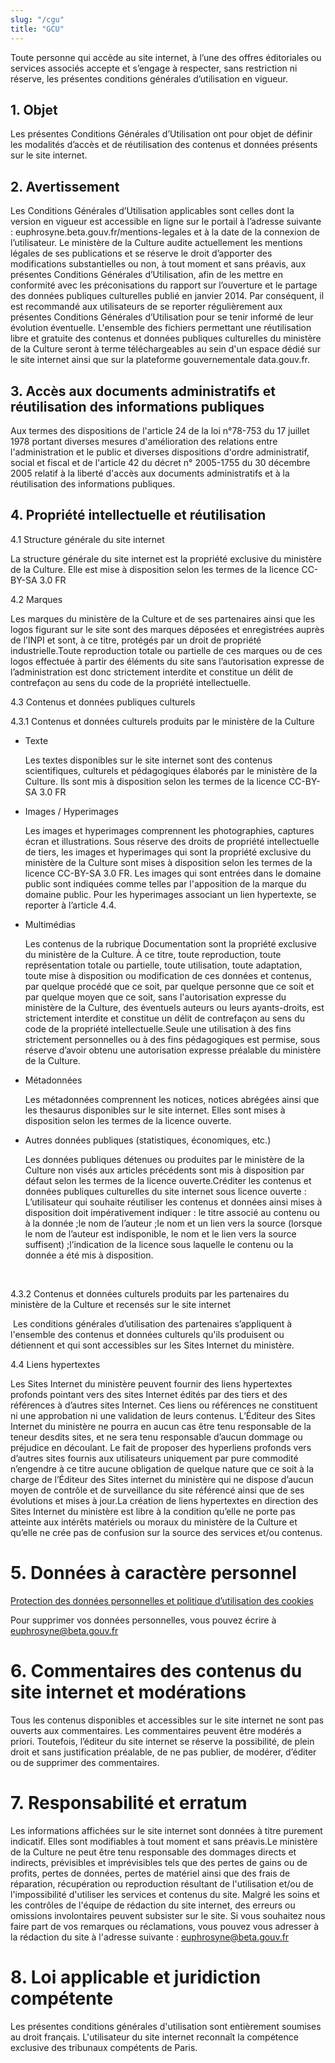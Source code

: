 ```yaml
---
slug: "/cgu"
title: "GCU"
---
```


Toute personne qui accède au site internet, à l’une des offres éditoriales ou services associés accepte et s’engage à respecter, sans restriction ni réserve, les présentes conditions générales d’utilisation en vigueur.

## 1. Objet

Les présentes Conditions Générales d’Utilisation ont pour objet de définir les modalités d’accès et de réutilisation des contenus et données présents sur le site internet.

## 2. Avertissement

Les Conditions Générales d’Utilisation applicables sont celles dont la version en vigueur est accessible en ligne sur le portail à l’adresse suivante : euphrosyne.beta.gouv.fr/mentions-legales et à la date de la connexion de l’utilisateur. Le ministère de la Culture audite actuellement les mentions légales de ses publications et se réserve le droit d’apporter des modifications substantielles ou non, à tout moment et sans préavis, aux présentes Conditions Générales d’Utilisation, afin de les mettre en conformité avec les préconisations du rapport sur l’ouverture et le partage des données publiques culturelles publié en janvier 2014. Par conséquent, il est recommandé aux utilisateurs de se reporter régulièrement aux présentes Conditions Générales d’Utilisation pour se tenir informé de leur évolution éventuelle. L'ensemble des fichiers permettant une réutilisation libre et gratuite des contenus et données publiques culturelles du ministère de la Culture seront à terme téléchargeables au sein d'un espace dédié sur le site internet ainsi que sur la plateforme gouvernementale data.gouv.fr.

## 3. Accès aux documents administratifs et réutilisation des informations publiques

Aux termes des dispositions de l'article 24 de la loi n°78-753 du 17 juillet 1978 portant diverses mesures d'amélioration des relations entre l'administration et le public et diverses dispositions d'ordre administratif, social et fiscal et de l'article 42 du décret n° 2005-1755 du 30 décembre 2005 relatif à la liberté d'accès aux documents administratifs et à la réutilisation des informations publiques.

## 4. Propriété intellectuelle et réutilisation

4.1 Structure générale du site internet

La structure générale du site internet est la propriété exclusive du ministère de la Culture. Elle est mise à disposition selon les termes de la licence CC-BY-SA 3.0 FR

4.2 Marques‍

Les marques du ministère de la Culture et de ses partenaires ainsi que les logos figurant sur le site sont des marques déposées et enregistrées auprès de l’INPI et sont, à ce titre, protégés par un droit de propriété industrielle.Toute reproduction totale ou partielle de ces marques ou de ces logos effectuée à partir des éléments du site sans l’autorisation expresse de l’administration est donc strictement interdite et constitue un délit de contrefaçon au sens du code de la propriété intellectuelle.

4.3 Contenus et données publiques culturels

4.3.1 Contenus et données culturels produits par le ministère de la Culture

- Texte

  Les textes disponibles sur le site internet sont des contenus scientifiques, culturels et pédagogiques élaborés par le ministère de la Culture. Ils sont mis à disposition selon les termes de la licence CC-BY-SA 3.0 FR

- Images / Hyperimages

  Les images et hyperimages comprennent les photographies, captures écran et illustrations. Sous réserve des droits de propriété intellectuelle de tiers, les images et hyperimages qui sont la propriété exclusive du ministère de la Culture sont mises à disposition selon les termes de la licence CC-BY-SA 3.0 FR. Les images qui sont entrées dans le domaine public sont indiquées comme telles par l'apposition de la marque du domaine public. Pour les hyperimages associant un lien hypertexte, se reporter à l’article 4.4.

- Multimédias

  Les contenus de la rubrique Documentation sont la propriété exclusive du ministère de la Culture. À ce titre, toute reproduction, toute représentation totale ou partielle, toute utilisation, toute adaptation, toute mise à disposition ou modification de ces données et contenus, par quelque procédé que ce soit, par quelque personne que ce soit et par quelque moyen que ce soit, sans l'autorisation expresse du ministère de la Culture, des éventuels auteurs ou leurs ayants-droits, est strictement interdite et constitue un délit de contrefaçon au sens du code de la propriété intellectuelle.Seule une utilisation à des fins strictement personnelles ou à des fins pédagogiques est permise, sous réserve d’avoir obtenu une autorisation expresse préalable du ministère de la Culture.

- Métadonnées

  Les métadonnées comprennent les notices, notices abrégées ainsi que les thesaurus disponibles sur le site internet. Elles sont mises à disposition selon les termes de la licence ouverte.

- Autres données publiques (statistiques, économiques, etc.)

  Les données publiques détenues ou produites par le ministère de la Culture non visés aux articles précédents sont mis à disposition par défaut selon les termes de la licence ouverte.Créditer les contenus et données publiques culturelles du site internet sous licence ouverte : L’utilisateur qui souhaite réutiliser les contenus et données ainsi mises à disposition doit impérativement indiquer : le titre associé au contenu ou à la donnée ;le nom de l’auteur ;le nom et un lien vers la source (lorsque le nom de l’auteur est indisponible, le nom et le lien vers la source suffisent) ;l’indication de la licence sous laquelle le contenu ou la donnée a été mis à disposition.

‍

4.3.2 Contenus et données culturels produits par les partenaires du ministère de la Culture et recensés sur le site internet

‍
Les conditions générales d’utilisation des partenaires s’appliquent à l'ensemble des contenus et données culturels qu'ils produisent ou détiennent et qui sont accessibles sur les Sites Internet du ministère.

4.4 Liens hypertextes

Les Sites Internet du ministère peuvent fournir des liens hypertextes profonds pointant vers des sites Internet édités par des tiers et des références à d’autres sites Internet. Ces liens ou références ne constituent ni une approbation ni une validation de leurs contenus. L’Éditeur des Sites Internet du ministère ne pourra en aucun cas être tenu responsable de la teneur desdits sites, et ne sera tenu responsable d’aucun dommage ou préjudice en découlant. Le fait de proposer des hyperliens profonds vers d’autres sites fournis aux utilisateurs uniquement par pure commodité n’engendre à ce titre aucune obligation de quelque nature que ce soit à la charge de l’Éditeur des Sites internet du ministère qui ne dispose d’aucun moyen de contrôle et de surveillance du site référencé ainsi que de ses évolutions et mises à jour.La création de liens hypertextes en direction des Sites Internet du ministère est libre à la condition qu’elle ne porte pas atteinte aux intérêts matériels ou moraux du ministère de la Culture et qu’elle ne crée pas de confusion sur la source des services et/ou contenus.

# 5. Données à caractère personnel

[Protection des données personnelles et politique d’utilisation des cookies](https://www.culture.gouv.fr/Donnees-personnelles-et-cookies)

Pour supprimer vos données personnelles, vous pouvez écrire à euphrosyne@beta.gouv.fr

# 6. Commentaires des contenus du site internet et modérations

Tous les contenus disponibles et accessibles sur le site internet ne sont pas ouverts aux commentaires. Les commentaires peuvent être modérés a priori. Toutefois, l’éditeur du site internet se réserve la possibilité, de plein droit et sans justification préalable, de ne pas publier, de modérer, d’éditer ou de supprimer des commentaires.

# 7. Responsabilité et erratum

Les informations affichées sur le site internet sont données à titre purement indicatif. Elles sont modifiables à tout moment et sans préavis.Le ministère de la Culture ne peut être tenu responsable des dommages directs et indirects, prévisibles et imprévisibles tels que des pertes de gains ou de profits, pertes de données, pertes de matériel ainsi que des frais de réparation, récupération ou reproduction résultant de l'utilisation et/ou de l'impossibilité d'utiliser les services et contenus du site. Malgré les soins et les contrôles de l'équipe de rédaction du site internet, des erreurs ou omissions involontaires peuvent subsister sur le site. Si vous souhaitez nous faire part de vos remarques ou réclamations, vous pouvez vous adresser à la rédaction du site à l'adresse suivante : euphrosyne@beta.gouv.fr

# 8. Loi applicable et juridiction compétente

Les présentes conditions générales d'utilisation sont entièrement soumises au droit français. L'utilisateur du site internet reconnaît la compétence exclusive des tribunaux compétents de Paris.
